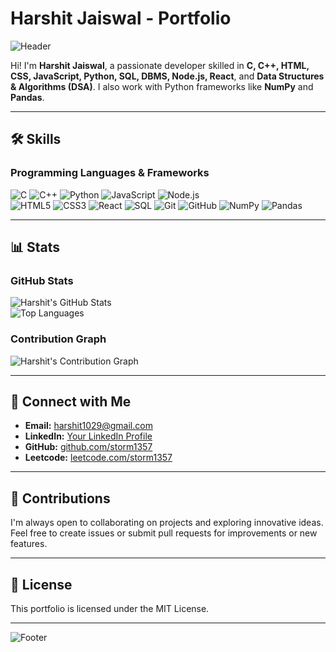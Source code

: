 # Harshit Jaiswal - Portfolio  

![Header](https://capsule-render.vercel.app/api?type=waving&color=gradient&height=200&section=header&text=Harshit%20Jaiswal&fontSize=40&fontColor=ffffff&animation=fadeIn)

Hi! I'm **Harshit Jaiswal**, a passionate developer skilled in **C, C++, HTML, CSS, JavaScript, Python, SQL, DBMS, Node.js, React**, and **Data Structures & Algorithms (DSA)**. I also work with Python frameworks like **NumPy** and **Pandas**.  

---

## 🛠️ Skills  

### Programming Languages & Frameworks  
![C](https://img.shields.io/badge/-C-A8B9CC?style=flat-square&logo=c&logoColor=white)
![C++](https://img.shields.io/badge/-C++-00599C?style=flat-square&logo=c%2B%2B&logoColor=white)
![Python](https://img.shields.io/badge/-Python-3776AB?style=flat-square&logo=python&logoColor=white)
![JavaScript](https://img.shields.io/badge/-JavaScript-F7DF1E?style=flat-square&logo=javascript&logoColor=black)
![Node.js](https://img.shields.io/badge/-Node.js-339933?style=flat-square&logo=node.js&logoColor=white)  
![HTML5](https://img.shields.io/badge/-HTML5-E34F26?style=flat-square&logo=html5&logoColor=white)
![CSS3](https://img.shields.io/badge/-CSS3-1572B6?style=flat-square&logo=css3&logoColor=white)
![React](https://img.shields.io/badge/-React-61DAFB?style=flat-square&logo=react&logoColor=black)
![SQL](https://img.shields.io/badge/-SQL-003B57?style=flat-square&logo=sqlite&logoColor=white)
![Git](https://img.shields.io/badge/-Git-F05032?style=flat-square&logo=git&logoColor=white)
![GitHub](https://img.shields.io/badge/-GitHub-181717?style=flat-square&logo=github&logoColor=white)
![NumPy](https://img.shields.io/badge/-NumPy-013243?style=flat-square&logo=numpy&logoColor=white)
![Pandas](https://img.shields.io/badge/-Pandas-150458?style=flat-square&logo=pandas&logoColor=white)

---
<!-- THIS SECTION IS UNDER PROGRESS
## 📁 Projects  

Here are some of my featured projects:  

### [Project 1: Repository Name](https://github.com/yourusername/repository-name)  
_A brief description of the project. Mention the technologies used and the purpose._  

### [Project 2: Repository Name](https://github.com/yourusername/repository-name)  
_A brief description of the project. Mention the technologies used and the purpose._  

### [Project 3: Repository Name](https://github.com/yourusername/repository-name)  
_A brief description of the project. Mention the technologies used and the purpose._  

---
-->
## 📊 Stats  

### GitHub Stats  
![Harshit's GitHub Stats](https://github-readme-stats.vercel.app/api?username=storm1357&show_icons=true&theme=radical)  
![Top Languages](https://github-readme-stats.vercel.app/api/top-langs/?username=storm1357&layout=compact&theme=radical)  

### Contribution Graph  
![Harshit's Contribution Graph](https://activity-graph.herokuapp.com/graph?username=storm1357&theme=github)

---

## 💬 Connect with Me  

- **Email:** harshit1029@gmail.com  
- **LinkedIn:** [Your LinkedIn Profile](https://www.linkedin.com/in/harshit-jaiswal-1a2331237/)  
- **GitHub:** [github.com/storm1357](https://github.com/storm1357)
- **Leetcode:** [leetcode.com/storm1357](https://leetcode.com/storm1357)

---

## 🤝 Contributions  

I'm always open to collaborating on projects and exploring innovative ideas. Feel free to create issues or submit pull requests for improvements or new features.  

---

## 📜 License  

This portfolio is licensed under the MIT License.  

---

![Footer](https://capsule-render.vercel.app/api?type=waving&color=gradient&height=120&section=footer)
